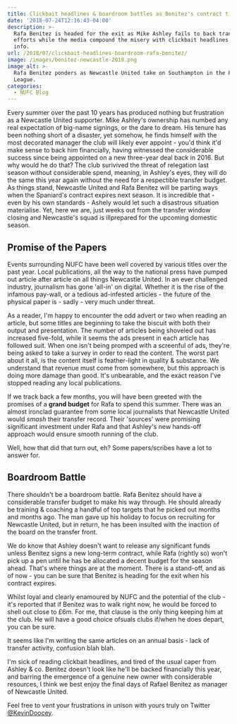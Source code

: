 ```yaml
---
title: Clickbait headlines & boardroom battles as Benitez's contract ticks down
date: '2018-07-24T12:16:43-04:00'
description: >-
  Rafa Benitez is headed for the exit as Mike Ashley fails to back transfer
  efforts while the media compound the misery with clickbait headlines & poor
  info.
url: /2018/07/clickbait-headlines-boardroom-rafa-benitez/
image: /images/benitez-newcastle-2018.png
image_alt: >-
  Rafa Benitez ponders as Newcastle United take on Southampton in the Premier
  League.
categories:
  - NUFC Blog
---
```

Every summer over the past 10 years has produced nothing but frustration as a Newcastle United supporter. Mike Ashley's ownership has numbed any real expectation of big-name signings, or the dare to dream. His tenure has been nothing short of a disaster, yet somehow, he finds himself with the most decorated manager the club will likely ever appoint - you'd think it'd make sense to back him financially, having witnessed the considerable success since being appointed on a new three-year deal back in 2016. But why would he do that? The club surivived the threat of relegation last season without considerable spend, meaning, in Ashley's eyes, they will do the same this year again without the need for a respectible transfer budget. As things stand, Newcastle United and Rafa Benitez will be parting ways when the Spaniard's contract expires next season. It is incredible that - even by his own standards - Ashely would let such a disastrous situation materialise. Yet, here we are, just weeks out from the transfer window closing and Newcastle's squad is illprepared for the upcoming domestic season. 

## Promise of the Papers

Events surrounding NUFC have been well covered by various titles over the past year. Local publications, all the way to the national press have pumped out article after article on all things Newcastle United. In an ever challenged industry, journalism has gone 'all-in' on digital. Whether it is the rise of the infamous pay-wall, or a tedious ad-infested articles - the future of the physical paper is - sadly - very much under threat. 

As a reader, I'm happy to encounter the odd advert or two when reading an article, but some titles are beginning to take the biscuit with both their output and presentation. The number of articles being shoveled out has increased five-fold, while it seems the ads present in each article has followed suit. When one isn't being promped with a screenful of ads, they're being asked to take a survey in order to read the content. The worst part about it all, is the content itself is feather-light in quality & substance. We understand that revenue must come from somewhere, but this approach is doing more damage than good. It's unbearable, and the exact reason I've stopped reading any local publications.

If we track back a few months, you will have been greeted with the promises of a **grand budget** for Rafa to spend this summer. There was an almost ironclad guarantee from some local journalists that Newcastle United would _smash_ their transfer record. Their 'sources' were promising significant investment under Rafa and that Ashley's new hands-off approach would ensure smooth running of the club.

Well, how that did that turn out, eh? Some papers/scribes have a lot to answer for.

## Boardroom Battle

There shouldn't be a boardroom battle. Rafa Benitez should have a considerable transfer budget to make his way through. He should already be training & coaching a handful of top targets that he picked out months and months ago. The man gave up his holiday to focus on recruiting for Newcastle United, but in return, he has been insulted with the inaction of the board on the transfer front.

We do know that Ashley doesn't want to release any significant funds unless Benitez signs a new long-term contract, while Rafa (rightly so) won't pick up a pen until he has be allocated a decent budget for the season ahead. That's where things are at the moment. There is a stand-off, and as of now - you can be sure that Benitez is heading for the exit when his contract expires.

Whilst loyal and clearly enamoured by NUFC and the potential of the club - it's reported that if Benitez was to walk right now, he would be forced to shell out close to £6m. For me, that clause is the only thing keeping him at the club. He will have a good choice ofsuals clubs if/when he does depart, you can be sure.

It seems like I'm writing the same articles on an annual basis - lack of transfer activity, confusion blah blah.

I'm sick of reading clickbait headlines, and tired of the usual caper from Ashley & co. Benitez doesn't look like he'll be backed financially this year, and barring the emergence of a genuine new owner with considerable resources, I think we best enjoy the final days of Rafael Benitez as manager of Newcastle United.

Feel free to vent your frustrations in unison with yours truly on Twitter [@KevinDoocey](https://twitter.com/kevindoocey).
